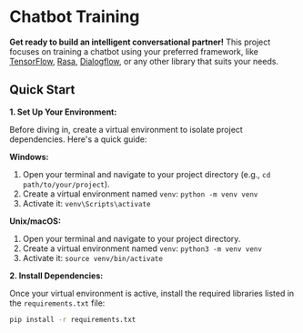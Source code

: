 #  Chatbot Training

**Get ready to build an intelligent conversational partner!** This project focuses on training a chatbot using your preferred framework, like [TensorFlow](https://www.tensorflow.org/), [Rasa](https://rasa.com/), [Dialogflow](https://cloud.google.com/dialogflow/), or any other library that suits your needs.

##  Quick Start

**1. Set Up Your Environment:**

Before diving in, create a virtual environment to isolate project dependencies. Here's a quick guide:

**Windows:**

1. Open your terminal and navigate to your project directory (e.g., `cd path/to/your/project`).
2. Create a virtual environment named `venv`: `python -m venv venv`
3. Activate it: `venv\Scripts\activate`

**Unix/macOS:**

1. Open your terminal and navigate to your project directory.
2. Create a virtual environment named `venv`: `python3 -m venv venv`
3. Activate it: `source venv/bin/activate`

**2. Install Dependencies:**

Once your virtual environment is active, install the required libraries listed in the `requirements.txt` file:

```bash
pip install -r requirements.txt
